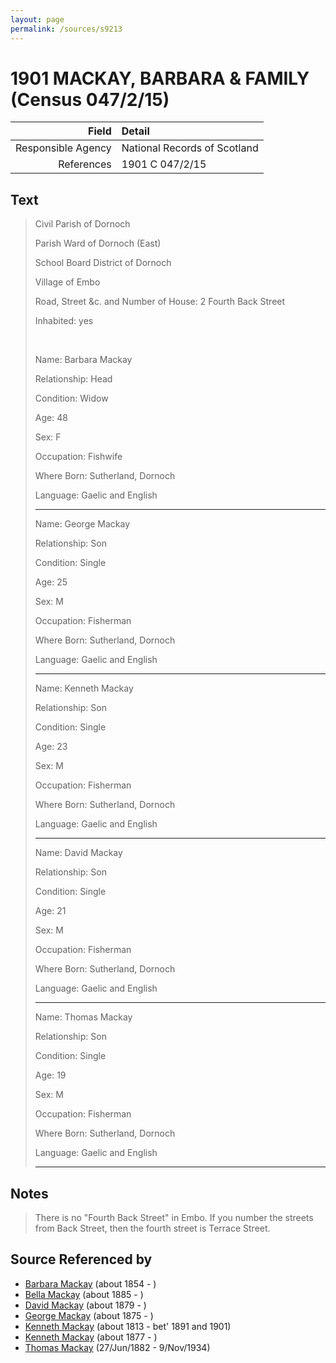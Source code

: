 ```yaml
---
layout: page
permalink: /sources/s9213
---
```


# 1901 MACKAY, BARBARA & FAMILY (Census 047/2/15)

Field | Detail
---:|:---
Responsible Agency | National Records of Scotland
References | 1901 C 047/2/15

## Text

> Civil Parish of Dornoch
>
> Parish Ward of Dornoch (East)
>
> School Board District of Dornoch
>
> Village of Embo
>
> Road, Street &c. and Number of House: 2 Fourth Back Street
>
> Inhabited: yes
>
> <br/>
>
> Name: Barbara Mackay
>
> Relationship: Head
>
> Condition: Widow
>
> Age: 48
>
> Sex: F
>
> Occupation: Fishwife
>
> Where Born: Sutherland, Dornoch
>
> Language: Gaelic and English
>
> ---
>
> Name: George Mackay
>
> Relationship: Son
>
> Condition: Single
>
> Age: 25
>
> Sex: M
>
> Occupation: Fisherman
>
> Where Born: Sutherland, Dornoch
>
> Language: Gaelic and English
>
> ---
>
> Name: Kenneth Mackay
>
> Relationship: Son
>
> Condition: Single
>
> Age: 23
>
> Sex: M
>
> Occupation: Fisherman
>
> Where Born: Sutherland, Dornoch
>
> Language: Gaelic and English
>
> ---
>
> Name: David Mackay
>
> Relationship: Son
>
> Condition: Single
>
> Age: 21
>
> Sex: M
>
> Occupation: Fisherman
>
> Where Born: Sutherland, Dornoch
>
> Language: Gaelic and English
>
> ---
>
> Name: Thomas Mackay
>
> Relationship: Son
>
> Condition: Single
>
> Age: 19
>
> Sex: M
>
> Occupation: Fisherman
>
> Where Born: Sutherland, Dornoch
>
> Language: Gaelic and English
>
> ---
>

## Notes

> There is no "Fourth Back Street" in Embo. If you number the streets from Back Street, then the fourth street is Terrace Street.
>


## Source Referenced by

* [Barbara Mackay](../people/@53955929@-barbara-mackay-b1854-d.md) (about 1854 - )
* [Bella Mackay](../people/@54814674@-bella-mackay-b1885-d.md) (about 1885 - )
* [David Mackay](../people/@66349958@-david-mackay-b1879-d.md) (about 1879 - )
* [George Mackay](../people/@46319502@-george-mackay-b1875-d.md) (about 1875 - )
* [Kenneth Mackay](../people/@43646316@-kenneth-mackay-b1813-d1891~1901.md) (about 1813 - bet' 1891 and 1901)
* [Kenneth Mackay](../people/@38140776@-kenneth-mackay-b1877-d.md) (about 1877 - )
* [Thomas Mackay](../people/@5045152@-thomas-mackay-b1882-6-27-d1934-11-9.md) (27/Jun/1882 - 9/Nov/1934)
